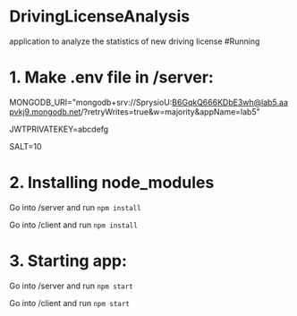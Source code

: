 # DrivingLicenseAnalysis

application to analyze the statistics of new driving license
#Running

# 1. Make .env file in /server:

MONGODB_URI="mongodb+srv://SprysioU:B6GqkQ666KDbE3wh@lab5.aapvkj9.mongodb.net/?retryWrites=true&w=majority&appName=lab5"

JWTPRIVATEKEY=abcdefg

SALT=10

# 2. Installing node_modules

Go into /server and run `npm install`

Go into /client and run `npm install`

# 3. Starting app:

Go into /server and run `npm start`

Go into /client and run `npm start`
